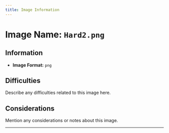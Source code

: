 ```yaml
---
title: Image Information
---
```


# Image Name: `Hard2.png`

## Information

- **Image Format:** `png`

## Difficulties

Describe any difficulties related to this image here.

## Considerations

Mention any considerations or notes about this image.

---
